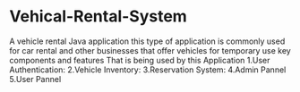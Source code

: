 # Vehical-Rental-System
A vehicle rental Java application this type of application is commonly used for car rental and other businesses that offer vehicles for temporary use
key components and features That is being used by this Application
1.User Authentication:
2.Vehicle Inventory:
3.Reservation System:
4.Admin Pannel
5.User Pannel

  

